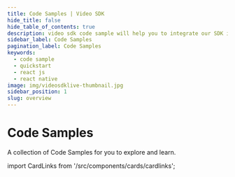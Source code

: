 ```yaml
---
title: Code Samples | Video SDK
hide_title: false
hide_table_of_contents: true
description: video sdk code sample will help you to integrate our SDK into your application easily.
sidebar_label: Code Samples
pagination_label: Code Samples
keywords:
  - code sample
  - quickstart
  - react js
  - react native
image: img/videosdklive-thumbnail.jpg
sidebar_position: 1
slug: overview
---
```


# Code Samples

A collection of Code Samples for you to explore and learn.

import CardLinks from '/src/components/cards/cardlinks';

<div class="container" style={{padding:"0px"}}>
  <div class="row ">
    <div class="col ">  
      <CardLinks
        title="Prebuilt Video & Audio Calling SDK"
        links={[
          {
            linkName: "Javascript",
            link: "https://github.com/videosdk-live/videosdk-rtc-prebuilt-examples/tree/main/javascript",
          },
          {
            linkName: "Angular",
            link: "https://github.com/videosdk-live/videosdk-rtc-prebuilt-examples/tree/main/angular",
          },
          {
            linkName: "React",
            link: "https://github.com/videosdk-live/videosdk-rtc-prebuilt-examples/tree/main/react",
          },
          {
            linkName: "Vue",
            link: "https://github.com/videosdk-live/videosdk-rtc-prebuilt-examples/tree/main/vue",
          },
          {
            linkName: "Android Prebuilt Webview",
            link: "https://github.com/videosdk-live/videosdk-rtc-android-prebuilt-webview-example",
          },
          {
            linkName: "iOS Prebuilt Webview",
            link: "https://github.com/videosdk-live/videosdk-rtc-ios-prebuilt-webview-example",
          },
        ]}
      />
    </div>
    <div class="col">  
      <CardLinks
        title="Prebuilt Video & Audio Calling Example"
        links={[
          {
            linkName: "React Prebuilt Open Source",
            link: "https://github.com/videosdk-live/videosdk-rtc-react-prebuilt-ui",
          },
          {
            linkName: "React Native Prebuilt Open Source",
            link: "https://github.com/videosdk-live/videosdk-rtc-react-native-prebuilt-ui",
          }
        ]}
      />
    </div>
  </div>
  <div class="row ">
    <div class="col ">  
      <CardLinks
        title="Custom Video & Audio Calling SDK"
        links={[
          {
            linkName: "Javascript",
            link: "https://github.com/videosdk-live/videosdk-rtc-javascript-sdk-example",
          },
          {
            linkName: "React",
            link: "https://github.com/videosdk-live/videosdk-rtc-react-sdk-example",
          },
          {
            linkName: "React Native",
            link: "https://github.com/videosdk-live/videosdk-rtc-react-native-sdk-example",
          },
          {
            linkName: "Android",
            link: "https://github.com/videosdk-live/videosdk-rtc-android-java-sdk-example",
          },
          {
            linkName: "iOS",
            link: "https://github.com/videosdk-live/videosdk-rtc-ios-sdk-example",
          },
          {
            linkName: "Flutter",
            link: "https://github.com/videosdk-live/videosdk-rtc-flutter-sdk-example",
          },
        ]}
      />
    </div>
    <div class="col">  
      <CardLinks
        title="Standard Live Stream API"
        links={[
          {
            linkName: "RTC to RTMP Server",
            link: "https://github.com/videosdk-live/videosdk-rtc-to-rtmp",
          },
          {
            linkName: "React",
            link: "https://github.com/videosdk-live/videosdk-live-streaming-react-api-example",
          },
          {
            linkName: "React Native",
            link: "https://github.com/videosdk-live/videosdk-live-streaming-react-native-api-example",
          }
        ]}
      />
    </div>
  </div>
  <div class="row ">
    <div class="col">  
      <CardLinks
        title="Video On Demand API"
        links={[
          {
            linkName: "React",
            link: "https://github.com/videosdk-live/videosdk-vod-react-api-example",
          },
          {
            linkName: "React Native",
            link: "https://github.com/videosdk-live/videosdk-vod-react-native-api-example",
          }
        ]}
      />
    </div>
    <div class="col">  
      <CardLinks
        title="Auth API Server"
        links={[
          {
            linkName: "Dotnet",
            link: "https://github.com/videosdk-live/videosdk-rtc-api-server-examples/tree/main/dotnet",
          },
          {
            linkName: "Go",
            link: "https://github.com/videosdk-live/videosdk-rtc-api-server-examples/tree/main/go",
          },
          {
            linkName: "Java",
            link: "https://github.com/videosdk-live/videosdk-rtc-api-server-examples/tree/main/java",
          },
          {
            linkName: "Node JS",
            link: "https://github.com/videosdk-live/videosdk-rtc-api-server-examples/tree/main/nodejs",
          },
          {
            linkName: "PHP",
            link: "https://github.com/videosdk-live/videosdk-rtc-api-server-examples/tree/main/php",
          },
          {
            linkName: "Python",
            link: "https://github.com/videosdk-live/videosdk-rtc-api-server-examples/tree/main/python",
          },
          {
            linkName: "Ruby",
            link: "https://github.com/videosdk-live/videosdk-rtc-api-server-examples/tree/main/ruby",
          },
          {
            linkName: "Rust",
            link: "https://github.com/videosdk-live/videosdk-rtc-api-server-examples/tree/main/rust",
          },
        ]}
      />
    </div>
  </div>
</div>
